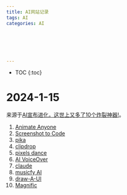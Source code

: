 ```yaml
---
title: AI网站记录	
tags: AI 
categories: AI






---
```


* TOC
{:toc}
# 2024-1-15

来源于[AI宣布进化，这世上又多了10个炸裂神器!](https://www.bilibili.com/video/BV15w411h7ny/?share_source=copy_web&vd_source=d731bb2788593a19ceaee0d0591aeb54)。

1. [Animate Anyone](https://humanaigc.github.io/animate-anyone/)
2. [Screenshot to Code](https://github.com/abi/screenshot-to-code)
3. [pika](https://pika.art/login)
4. [clipdrop](https://clipdrop.co/stable-diffusion-turbo)
5. [pixels dance](https://makepixelsdance.github.io/)
6. [AI VoiceOver](https://gptv-app.vercel.app)
7. [claude](https://www.anthropic.com/index/claude-2-1)
8. [musicfy AI](https://create.musicfy.lol/)
9. [draw-A-UI](https://www.draw-a-ui.com/)
10. [Magnific](https://magnific.ai/)
